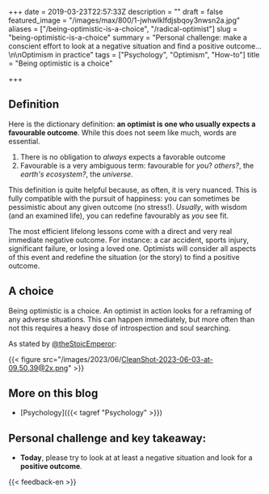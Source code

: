 +++
date = 2019-03-23T22:57:33Z
description = ""
draft = false
featured_image = "/images/max/800/1-jwhwlklfdjsbqoy3nwsn2a.jpg"
aliases = ["/being-optimistic-is-a-choice", "/radical-optimist"]
slug = "being-optimistic-is-a-choice"
summary = "Personal challenge: make a conscient effort to look at a negative situation and find a positive outcome…\n\nOptimism in practice"
tags = ["Psychology", "Optimism", "How-to"]
title = "Being optimistic is a choice"

+++

## Definition

Here is the dictionary definition: **an optimist is one who usually expects a favourable outcome**. While this does not seem like much, words are essential.

1. There is no obligation to _always_ expects a favorable outcome
2. Favourable is a very ambiguous term: favourable for _you_? _others?_, the _earth's ecosystem?_, the _universe_.

This definition is quite helpful because, as often, it is very nuanced. This is fully compatible with the pursuit of happiness: you can sometimes be pessimistic about any given outcome (no stress!). _Usually_, with wisdom (and an examined life), you can redefine favourably as _you_ see fit.

The most efficient lifelong lessons come with a direct and very real immediate negative outcome. For instance: a car accident, sports injury, significant failure, or losing a loved one. Optimists will consider all aspects of this event and redefine the situation (or the story) to find a positive outcome.

## A choice
Being optimistic is a choice. An optimist in action looks for a reframing of any adverse situations. This can happen immediately, but more often than not this requires a heavy dose of introspection and soul searching.

As stated by [@theStoicEmperor](https://twitter.com/TheStoicEmperor):

{{< figure src="/images/2023/06/CleanShot-2023-06-03-at-09.50.39@2x.png" >}}

## More on this blog

* [Psychology]({{< tagref "Psychology" >}})

## Personal challenge and key takeaway: 

- **Today**, please try to look at at least a negative situation and look for a **positive outcome**.

{{< feedback-en >}}
